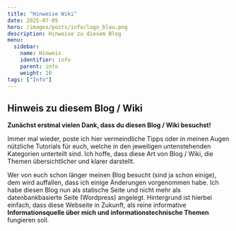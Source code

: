 ```yaml
---
title: "Hinweise Wiki"
date: 2025-07-05
hero: /images/posts/info/logo_blau.png
description: Hinweise zu diesem Blog
menu:
  sidebar:
    name: Hinweis
    identifier: info 
    parent: info
    weight: 10
tags: ["Info"]
---
```

## Hinweis zu diesem Blog / Wiki

**Zunächst erstmal vielen Dank, dass du diesen Blog / Wiki besuchst!**

Immer mal wieder, poste ich hier vermeindliche Tipps oder in meinen Augen nützliche Tutorials für euch, welche in den jeweiligen untenstehenden Kategorien unterteilt sind.
Ich hoffe, dass diese Art von Blog / Wiki, die Themen übersichtlicher und klarer darstellt.

Wer von euch schon länger meinen Blog besucht (sind ja schon einige), dem wird auffallen, dass ich einige Änderungen vorgenommen habe.
Ich habe diesen Blog nun als statische Seite und nicht mehr als datenbankbasierte Seite (Wordpress) angelegt. Hintergrund ist hierbei einfach, dass diese Webseite in Zukunft, als reine informative **Informationsquelle über mich und informationstechnische Themen** fungieren soll.